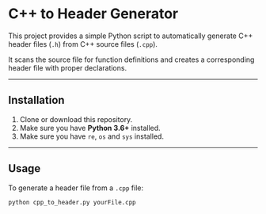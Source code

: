 # C++ to Header Generator

This project provides a simple Python script to automatically generate C++ header files (`.h`) from C++ source files (`.cpp`).  

It scans the source file for function definitions and creates a corresponding header file with proper declarations.

---

## Installation
1. Clone or download this repository.
2. Make sure you have **Python 3.6+** installed.
3. Make sure you have `re`, `os` and `sys` installed.

---

## Usage
To generate a header file from a `.cpp` file:

```bash
python cpp_to_header.py yourFile.cpp
